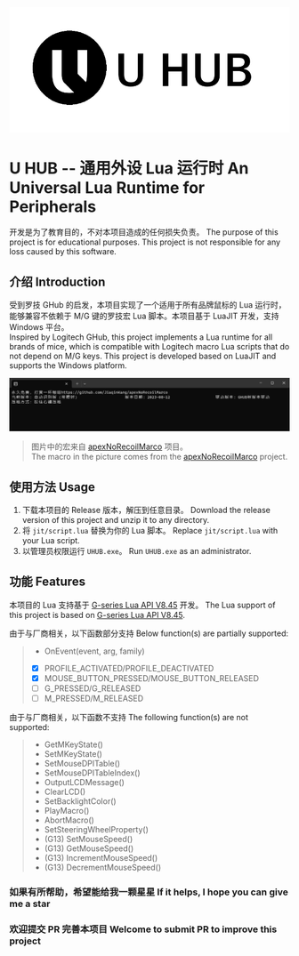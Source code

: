 ![logo](./doc/logo.png)

# U HUB -- 通用外设 Lua 运行时 An Universal Lua Runtime for Peripherals

开发是为了教育目的，不对本项目造成的任何损失负责。
The purpose of this project is for educational purposes. This project is not responsible for any loss caused by this software.

## 介绍 Introduction

受到罗技 GHub 的启发，本项目实现了一个适用于所有品牌鼠标的 Lua 运行时，能够兼容不依赖于 M/G 键的罗技宏 Lua 脚本。本项目基于 LuaJIT 开发，支持 Windows 平台。  
Inspired by Logitech GHub, this project implements a Lua runtime for all brands of mice, which is compatible with Logitech macro Lua scripts that do not depend on M/G keys. This project is developed based on LuaJIT and supports the Windows platform.

![demo](./doc/demo.png)
> 图片中的宏来自 [apexNoRecoilMarco](https://github.com/JiaqinKang/apexNoRecoilMarco) 项目。  
> The macro in the picture comes from the [apexNoRecoilMarco](https://github.com/JiaqinKang/apexNoRecoilMarco) project.

## 使用方法 Usage

1. 下载本项目的 Release 版本，解压到任意目录。 Download the release version of this project and unzip it to any directory.
2. 将 `jit/script.lua` 替换为你的 Lua 脚本。 Replace `jit/script.lua` with your Lua script.
3. 以管理员权限运行 `UHUB.exe`。 Run `UHUB.exe` as an administrator.

## 功能 Features

本项目的 Lua 支持基于 [G-series Lua API V8.45](https://douile.com/logitech-toggle-keys/APIDocs.pdf) 开发。 The Lua support of this project is based on [G-series Lua API V8.45](https://douile.com/logitech-toggle-keys/APIDocs.pdf).

由于与厂商相关，以下函数部分支持 Below function(s) are partially supported:

> - OnEvent(event, arg, family)
> - [x] PROFILE_ACTIVATED/PROFILE_DEACTIVATED
> - [x] MOUSE_BUTTON_PRESSED/MOUSE_BUTTON_RELEASED
> - [ ] G_PRESSED/G_RELEASED
> - [ ] M_PRESSED/M_RELEASED

由于与厂商相关，以下函数不支持 The following function(s) are not supported:

> - GetMKeyState()  
> - SetMKeyState()  
> - SetMouseDPITable()  
> - SetMouseDPITableIndex()  
> - OutputLCDMessage()  
> - ClearLCD()  
> - SetBacklightColor()  
> - PlayMacro()  
> - AbortMacro()  
> - SetSteeringWheelProperty()  
> - (G13) SetMouseSpeed()  
> - (G13) GetMouseSpeed()  
> - (G13) IncrementMouseSpeed()  
> - (G13) DecrementMouseSpeed()  

### 如果有所帮助，希望能给我一颗星星 If it helps, I hope you can give me a star
### 欢迎提交 PR 完善本项目 Welcome to submit PR to improve this project

